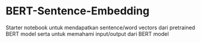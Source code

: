 # BERT-Sentence-Embedding

Starter notebook untuk mendapatkan sentence/word vectors dari pretrained BERT model serta untuk memahami input/output dari BERT model
